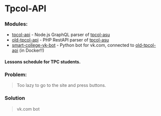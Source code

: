 # Tpcol-API

### Modules:
* [tpcol-api] - Node.js GraphQL parser of [tpcol-asu]
* [old-tpcol-api] - PHP RestAPI parser of [tpcol-asu]
* [smart-college-vk-bot] - Python bot for vk.com, connected to [old-tpcol-api] (in Docker!!)

#### Lessons schedule for TPC students.

### Problem: 
> Too lazy to go to the site and press buttons.

### Solution
> vk.com bot

[tpcol-api]: <https://github.com/stercoris/tpcol-api>
[old-tpcol-api]: <https://github.com/stercoris/old-tpcol-api>
[smart-college-vk-bot]: <https://github.com/stercoris/smart-college-vk-bot>
[tpcol-asu]: <http://tpcol.ru/asu/>